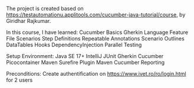 The project is created based on https://testautomationu.applitools.com/cucumber-java-tutorial/course, by Giridhar Rajkumar.

In this course, I have learned:
Cucumber Basics
Gherkin Language
Feature File
Scenarios
Step Definitions
Repeatable Annotations
Scenario Outlines
DataTables
Hooks
DependencyInjection
Parallel Testing

Setup Environment:
Java SE 17+ 
IntelliJ 
JUnit
Gherkin
Cucumber Picocontainer
Maven Surefire Plugin
Maven Cucumber Reporting

Preconditions:
Create authentification on https://www.ivet.ro/ro/login.html for 2 users
